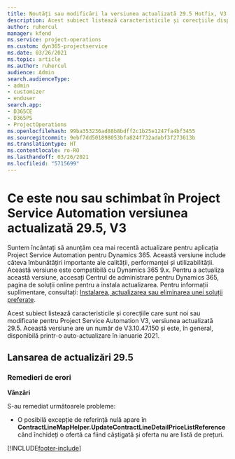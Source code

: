 ```yaml
---
title: Noutăți sau modificări la versiunea actualizată 29.5 Hotfix, V3 în Project Service Automation
description: Acest subiect listează caracteristicile și corecțiile disponibile în versiunea actualizată 29.5 Hotfix, V3 pentru Project Service Automation.
author: ruhercul
manager: kfend
ms.service: project-operations
ms.custom: dyn365-projectservice
ms.date: 03/26/2021
ms.topic: article
ms.author: ruhercul
audience: Admin
search.audienceType:
- admin
- customizer
- enduser
search.app:
- D365CE
- D365PS
- ProjectOperations
ms.openlocfilehash: 99ba353236ad88b8bdff2c1b25e1247fa4bf3455
ms.sourcegitcommit: 9ebf7dd501898053bfa824f732adabf3f273613b
ms.translationtype: HT
ms.contentlocale: ro-RO
ms.lasthandoff: 03/26/2021
ms.locfileid: "5715699"
---
```

# <a name="whats-new-or-changed-in-project-service-automation-update-release-295-v3"></a>Ce este nou sau schimbat în Project Service Automation versiunea actualizată 29.5, V3

Suntem încântați să anunțăm cea mai recentă actualizare pentru aplicația Project Service Automation pentru Dynamics 365. Această versiune include câteva îmbunătățiri importante ale calității, performanței și utilizabilității. Această versiune este compatibilă cu Dynamics 365 9.x. Pentru a actualiza această versiune, accesați Centrul de administrare pentru Dynamics 365, pagina de soluții online pentru a instala actualizarea. Pentru informații suplimentare, consultați: [Instalarea, actualizarea sau eliminarea unei soluții preferate](https://docs.microsoft.com/power-platform/admin/install-remove-preferred-solution).

Acest subiect listează caracteristicile și corecțiile care sunt noi sau modificate pentru Project Service Automation V3, versiunea actualizată 29.5. Această versiune are un număr de V3.10.47.150 și este, în general, disponibilă printr-o auto-actualizare în ianuarie 2021.

## <a name="update-release-295"></a>Lansarea de actualizări 29.5

### <a name="bug-fixes"></a>Remedieri de erori


**Vânzări**

S-au remediat următoarele probleme:

- O posibilă excepție de referință nulă apare în **ContractLineMapHelper.UpdateContractLineDetailPriceListReference** când închideți o ofertă ca fiind câștigată și oferta nu are listă de prețuri.


[!INCLUDE[footer-include](../includes/footer-banner.md)]
